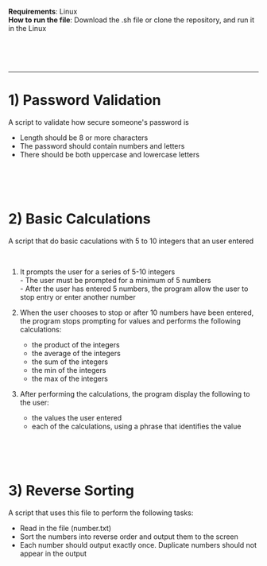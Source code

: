 **Requirements**: Linux  
**How to run the file**: Download the .sh file or clone the repository, and run it in the Linux  

<br>
<br>
<br>

***

# 1) Password Validation

A script to validate how secure someone's password is  

 - Length should be 8 or more characters  
 - The password should contain numbers and letters  
 - There should be both uppercase and lowercase letters  

<br>
<br>
<br>

# 2) Basic Calculations

A script that do basic caculations with 5 to 10 integers that an user entered  

<br>

  1. It prompts the user for a series of 5-10 integers  
    - The user must be prompted for a minimum of 5 numbers  
    - After the user has entered 5 numbers, the program allow the user to stop entry or enter another number  

  2. When the user chooses to stop or after 10 numbers have been entered,  
     the program stops prompting for values and performs the following calculations:  
     
     - the product of the integers  
     - the average of the integers  
     - the sum of the integers  
     - the min of the integers  
     - the max of the integers  

  3. After performing the calculations, the program display the following to the user:  
     - the values the user entered  
     - each of the calculations, using a phrase that identifies the value  

<br>
<br>
<br>

# 3) Reverse Sorting

A script that uses this file to perform the following tasks:  

  - Read in the file (number.txt)  
  - Sort the numbers into reverse order and output them to the screen  
  - Each number should output exactly once. Duplicate numbers should not appear in the output  
